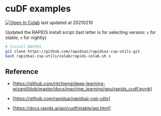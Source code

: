 # cuDF examples

[![Open In Colab](https://colab.research.google.com/assets/colab-badge.svg)](https://colab.research.google.com/github/nonjosh/cudf-test/blob/main/Copy_of_rapids_cudf.ipynb)
last updated at 20210210 

Updated the RAPIDS install script (last letter is for selecting version: `s` for stable, `n` for nightly)

```sh
# Install RAPIDS
git clone https://github.com/rapidsai/rapidsai-csp-utils.git
bash rapidsai-csp-utils/colab/rapids-colab.sh s
```

## Reference

- [https://github.com/ritchieng/deep-learning-wizard/blob/master/docs/machine_learning/gpu/rapids_cudf.ipynb]

- [https://github.com/rapidsai/rapidsai-csp-utils]

- [https://docs.rapids.ai/api/cudf/stable/api.html]
